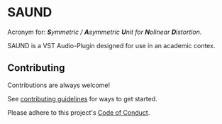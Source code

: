 # SAUND

Acronym for: _**S**ymmetric / **A**symmetric **U**nit for **N**olinear **D**istortion_.

SAUND is a VST Audio-Plugin designed for use in an academic contex.

## Contributing

Contributions are always welcome!

See [contributing guidelines](CONTRIBUTING.md) for ways to get started.

Please adhere to this project's [Code of Conduct](codeofconduct).
